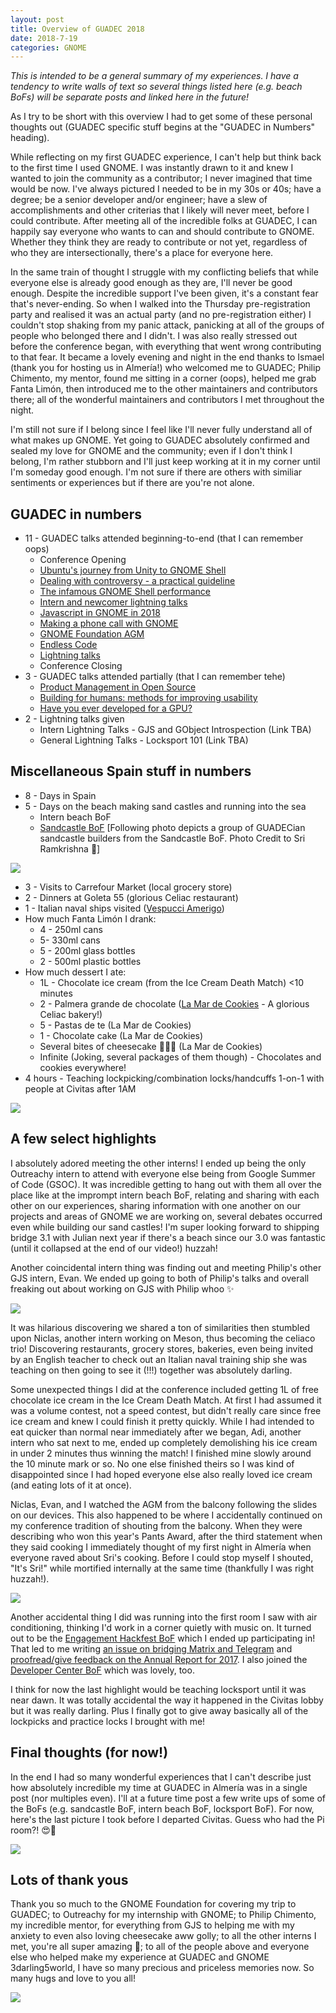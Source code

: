 ```yaml
---
layout: post
title: Overview of GUADEC 2018
date: 2018-7-19
categories: GNOME
---
```

*This is intended to be a general summary of my experiences. I have a tendency to write walls of text so several things listed here (e.g. beach BoFs) will be separate posts and linked here in the future!*

As I try to be short with this overview I had to get some of these personal thoughts out (GUADEC specific stuff begins at the "GUADEC in Numbers" heading).

While reflecting on my first GUADEC experience, I can't help but think back to the first time I used GNOME. I was instantly drawn to it and knew I wanted to join the community as a contributor; I never imagined that time would be now. I've always pictured I needed to be in my 30s or 40s; have a degree; be a senior developer and/or engineer; have a slew of accomplishments and other criterias that I likely will never meet, before I could contribute. After meeting all of the incredible folks at GUADEC, I can happily say everyone who wants to can and should contribute to GNOME. Whether they think they are ready to contribute or not yet, regardless of who they are intersectionally, there's a place for everyone here.

In the same train of thought I struggle with my conflicting beliefs that while everyone else is already good enough as they are, I'll never be good enough. Despite the incredible support I've been given, it's a constant fear that's never-ending. So when I walked into the Thursday pre-registration party and realised it was an actual party (and no pre-registration either) I couldn't stop shaking from my panic attack, panicking at all of the groups of people who belonged there and I didn't. I was also really stressed out before the conference began, with everything that went wrong contributing to that fear. It became a lovely evening and night in the end thanks to Ismael (thank you for hosting us in Almería!) who welcomed me to GUADEC; Philip Chimento, my mentor, found me sitting in a corner (oops), helped me grab Fanta Limón, then introduced me to the other maintainers and contributors there; all of the wonderful maintainers and contributors I met throughout the night.

I'm still not sure if I belong since I feel like I'll never fully understand all of what makes up GNOME. Yet going to GUADEC absolutely confirmed and sealed my love for GNOME and the community; even if I don't think I belong, I'm rather stubborn and I'll just keep working at it in my corner until I'm someday good enough. I'm not sure if there are others with similiar sentiments or experiences but if there are you're not alone.

## GUADEC in numbers

* 11 - GUADEC talks attended beginning-to-end (that I can remember oops)
  * Conference Opening
  * [Ubuntu's journey from Unity to GNOME Shell](https://2018.guadec.org/pages/talks-and-events.html#abstract-50-ubuntus_journey_from_unity_to_gnome_shell)
  * [Dealing with controversy - a practical guideline](https://2018.guadec.org/pages/talks-and-events.html#abstract-42-dealing_with_controversy__a_practical_guideline)
  * [The infamous GNOME Shell performance](https://2018.guadec.org/pages/talks-and-events.html#abstract-34-the_infamous_gnome_shell_performance)
  * [Intern and newcomer lightning talks](https://2018.guadec.org/pages/talks-and-events.html#abstract-102-intern_and_newcomer_lightning_talks)
  * [Javascript in GNOME in 2018](https://2018.guadec.org/pages/talks-and-events.html#abstract-30-javascript_in_gnome_in_2018)
  * [Making a phone call with GNOME](https://2018.guadec.org/pages/talks-and-events.html#abstract-25-making_a_phone_call_with_gnome)
  * [GNOME Foundation AGM](https://2018.guadec.org/pages/talks-and-events.html#abstract-100-gnome_foundation_agm)
  * [Endless Code](https://2018.guadec.org/pages/talks-and-events.html#abstract-113-unconference-1)
  * [Lightning talks](https://2018.guadec.org/pages/talks-and-events.html#abstract-103-lightning_talks)
  * Conference Closing
* 3 - GUADEC talks attended partially (that I can remember tehe)
  * [Product Management in Open Source](https://2018.guadec.org/pages/talks-and-events.html#abstract-39-product_management_in_open_source)
  * [Building for humans: methods for improving usability](https://2018.guadec.org/pages/talks-and-events.html#abstract-114-unconference-1)
  * [Have you ever developed for a GPU?](https://2018.guadec.org/pages/talks-and-events.html#abstract-33-have_you_ever_developed_for_a_gpu)
* 2 - Lightning talks given
  * Intern Lightning Talks - GJS and GObject Introspection (Link TBA)
  * General Lightning Talks - Locksport 101 (Link TBA)

## Miscellaneous Spain stuff in numbers

* 8 - Days in Spain
* 5 - Days on the beach making sand castles and running into the sea
  * Intern beach BoF
  * [Sandcastle BoF](https://wiki.gnome.org/GUADEC/2018/Hacking%20days/SandcastleBoF) [Following photo depicts a group of GUADECian sandcastle builders from the Sandcastle BoF. Photo Credit to Sri Ramkrishna 💙]

<img src="/images/2018/GUADEC/beach-bof-makers.jpg">

* 3 - Visits to Carrefour Market (local grocery store)
* 2 - Dinners at Goleta 55 (glorious Celiac restaurant)
* 1 - Italian naval ships visited ([Vespucci Amerigo](http://www.marina.difesa.it/uominimezzi/navi/Pagine/Vespucci.aspx))
* How much Fanta Limón I drank:
  * 4 - 250ml cans
  * 5- 330ml cans
  * 5 - 200ml glass bottles
  * 2 - 500ml plastic bottles
* How much dessert I ate:
  * 1L - Chocolate ice cream (from the Ice Cream Death Match) <10 minutes
  * 2 - Palmera grande de chocolate ([La Mar de Cookies](https://www.lamardecookies.com/) - A glorious Celiac bakery!)
  * 5 - Pastas de te (La Mar de Cookies)
  * 1 - Chocolate cake (La Mar de Cookies)
  * Several bites of cheesecake 🐰💙✨ (La Mar de Cookies)
  * Infinite (Joking, several packages of them though) - Chocolates and cookies everywhere!
* 4 hours - Teaching lockpicking/combination locks/handcuffs 1-on-1 with people at Civitas after 1AM

<img src="/images/2018/GUADEC/early-lockpickers.jpg">

## A few select highlights

I absolutely adored meeting the other interns! I ended up being the only Outreachy intern to attend with everyone else being from Google Summer of Code (GSOC). It was incredible getting to hang out with them all over the place like at the imprompt intern beach BoF, relating and sharing with each other on our experiences, sharing information with one another on our projects and areas of GNOME we are working on, several debates occurred even while building our sand castles! I'm super looking forward to shipping bridge 3.1 with Julian next year if there's a beach since our 3.0 was fantastic (until it collapsed at the end of our video!) huzzah!

Another coincidental intern thing was finding out and meeting Philip's other GJS intern, Evan. We ended up going to both of Philip's talks and overall freaking out about working on GJS with Philip whoo ✨

<img src="/images/2018/GUADEC/philips-celiacos.jpg">

It was hilarious discovering we shared a ton of similarities then stumbled upon Niclas, another intern working on Meson, thus becoming the celiaco trio! Discovering restaurants, grocery stores, bakeries, even being invited by an English teacher to check out an Italian naval training ship she was teaching on then going to see it (!!!) together was absolutely darling.

Some unexpected things I did at the conference included getting 1L of free chocolate ice cream in the Ice Cream Death Match. At first I had assumed it was a volume contest, not a speed contest, but didn't really care since free ice cream and knew I could finish it pretty quickly. While I had intended to eat quicker than normal near immediately after we began, Adi, another intern who sat next to me, ended up completely demolishing his ice cream in under 2 minutes thus winning the match! I finished mine slowly around the 10 minute mark or so. No one else finished theirs so I was kind of disappointed since I had hoped everyone else also really loved ice cream (and eating lots of it at once).

Niclas, Evan, and I watched the AGM from the balcony following the slides on our devices. This also happened to be where I accidentally continued on my conference tradition of shouting from the balcony. When they were describing who won this year's Pants Award, after the third statement when they said cooking I immediately thought of my first night in Almería when everyone raved about Sri's cooking. Before I could stop myself I shouted, "It's Sri!" while mortified internally at the same time (thankfully I was right huzzah!).

<img src="/images/2018/GUADEC/guadec-agm-2018.jpg">

Another accidental thing I did was running into the first room I saw with air conditioning, thinking I'd work in a corner quietly with music on. It turned out to be the [Engagement Hackfest BoF](https://wiki.gnome.org/Hackfests/Engagement2018) which I ended up participating in! That led to me writing [an issue on bridging Matrix and Telegram](https://gitlab.gnome.org/Community/Engagement/General/issues/104) and [proofread/give feedback on the Annual Report for 2017](https://gitlab.gnome.org/Community/Engagement/General/issues/99). I also joined the [Developer Center BoF](https://wiki.gnome.org/GUADEC/2018/Hacking%20days/DeveloperCenter) which was lovely, too.

I think for now the last highlight would be teaching locksport until it was near dawn. It was totally accidental the way it happened in the Civitas lobby but it was really darling. Plus I finally got to give away basically all of the lockpicks and practice locks I brought with me!

## Final thoughts (for now!)

In the end I had so many wonderful experiences that I can't describe just how absolutely incredible my time at GUADEC in Almería was in a single post (nor multiples even). I'll at a future time post a few write ups of some of the BoFs (e.g. sandcastle BoF, intern beach BoF, locksport BoF). For now, here's the last picture I took before I departed Civitas. Guess who had the Pi room?! 😍🐰

<img src="/images/2018/GUADEC/pi-room.jpg">

## Lots of thank yous

Thank you so much to the GNOME Foundation for covering my trip to GUADEC; to Outreachy for my internship with GNOME; to Philip Chimento, my incredible mentor, for everything from GJS to helping me with my anxiety to even also loving cheesecake aww golly; to all the other interns I met, you're all super amazing 💙; to all of the people above and everyone else who helped make my experience at GUADEC and GNOME 3darling5world, I have so many precious and priceless memories now. So many hugs and love to you all!

<img src="/images/2018/GNOME/sponsored-by-foundation-round.png">